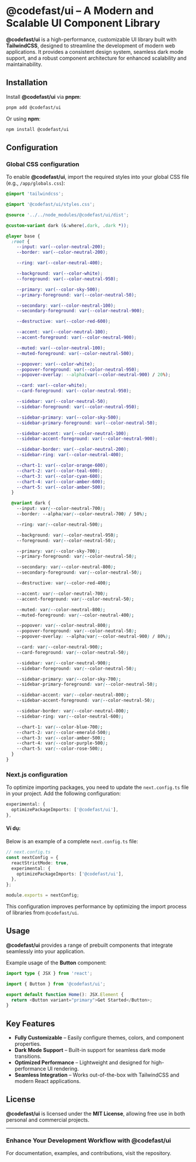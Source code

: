 # **@codefast/ui** – A Modern and Scalable UI Component Library

**@codefast/ui** is a high-performance, customizable UI library built with **TailwindCSS**, designed to streamline the development of modern web applications. It provides a consistent design system, seamless dark mode support, and a robust component architecture for enhanced scalability and maintainability.

## Installation

Install **@codefast/ui** via **pnpm**:

```sh
pnpm add @codefast/ui
```

Or using **npm**:

```sh
npm install @codefast/ui
```

## Configuration

### Global CSS configuration

To enable **@codefast/ui**, import the required styles into your global CSS file (e.g., `/app/globals.css`):

```css
@import 'tailwindcss';

@import '@codefast/ui/styles.css';

@source '../../node_modules/@codefast/ui/dist';

@custom-variant dark (&:where(.dark, .dark *));

@layer base {
  :root {
    --input: var(--color-neutral-200);
    --border: var(--color-neutral-200);

    --ring: var(--color-neutral-400);

    --background: var(--color-white);
    --foreground: var(--color-neutral-950);

    --primary: var(--color-sky-500);
    --primary-foreground: var(--color-neutral-50);

    --secondary: var(--color-neutral-100);
    --secondary-foreground: var(--color-neutral-900);

    --destructive: var(--color-red-600);

    --accent: var(--color-neutral-100);
    --accent-foreground: var(--color-neutral-900);

    --muted: var(--color-neutral-100);
    --muted-foreground: var(--color-neutral-500);

    --popover: var(--color-white);
    --popover-foreground: var(--color-neutral-950);
    --popover-overlay: --alpha(var(--color-neutral-900) / 20%);

    --card: var(--color-white);
    --card-foreground: var(--color-neutral-950);

    --sidebar: var(--color-neutral-50);
    --sidebar-foreground: var(--color-neutral-950);

    --sidebar-primary: var(--color-sky-500);
    --sidebar-primary-foreground: var(--color-neutral-50);

    --sidebar-accent: var(--color-neutral-100);
    --sidebar-accent-foreground: var(--color-neutral-900);

    --sidebar-border: var(--color-neutral-200);
    --sidebar-ring: var(--color-neutral-400);

    --chart-1: var(--color-orange-600);
    --chart-2: var(--color-teal-600);
    --chart-3: var(--color-cyan-600);
    --chart-4: var(--color-amber-600);
    --chart-5: var(--color-amber-500);
  }

  @variant dark {
    --input: var(--color-neutral-700);
    --border: --alpha(var(--color-neutral-700) / 50%);

    --ring: var(--color-neutral-500);

    --background: var(--color-neutral-950);
    --foreground: var(--color-neutral-50);

    --primary: var(--color-sky-700);
    --primary-foreground: var(--color-neutral-50);

    --secondary: var(--color-neutral-800);
    --secondary-foreground: var(--color-neutral-50);

    --destructive: var(--color-red-400);

    --accent: var(--color-neutral-700);
    --accent-foreground: var(--color-neutral-50);

    --muted: var(--color-neutral-800);
    --muted-foreground: var(--color-neutral-400);

    --popover: var(--color-neutral-800);
    --popover-foreground: var(--color-neutral-50);
    --popover-overlay: --alpha(var(--color-neutral-900) / 80%);

    --card: var(--color-neutral-900);
    --card-foreground: var(--color-neutral-50);

    --sidebar: var(--color-neutral-900);
    --sidebar-foreground: var(--color-neutral-50);

    --sidebar-primary: var(--color-sky-700);
    --sidebar-primary-foreground: var(--color-neutral-50);

    --sidebar-accent: var(--color-neutral-800);
    --sidebar-accent-foreground: var(--color-neutral-50);

    --sidebar-border: var(--color-neutral-800);
    --sidebar-ring: var(--color-neutral-600);

    --chart-1: var(--color-blue-700);
    --chart-2: var(--color-emerald-500);
    --chart-3: var(--color-amber-500);
    --chart-4: var(--color-purple-500);
    --chart-5: var(--color-rose-500);
  }
}
```

### Next.js configuration

To optimize importing packages, you need to update the `next.config.ts` file in your project. Add the following configuration:

```ts
experimental: {
  optimizePackageImports: ['@codefast/ui'],
},
```

#### Ví dụ:

Below is an example of a complete `next.config.ts` file:

```ts
// next.config.ts
const nextConfig = {
  reactStrictMode: true,
  experimental: {
    optimizePackageImports: ['@codefast/ui'],
  },
};

module.exports = nextConfig;
```

This configuration improves performance by optimizing the import process of libraries from `@codefast/ui`.

## Usage

**@codefast/ui** provides a range of prebuilt components that integrate seamlessly into your application.

Example usage of the **Button** component:

```ts
import type { JSX } from 'react';

import { Button } from '@codefast/ui';

export default function Home(): JSX.Element {
  return <Button variant="primary">Get Started</Button>;
}
```

## Key Features

- **Fully Customizable** – Easily configure themes, colors, and component properties.
- **Dark Mode Support** – Built-in support for seamless dark mode transitions.
- **Optimized Performance** – Lightweight and designed for high-performance UI rendering.
- **Seamless Integration** – Works out-of-the-box with TailwindCSS and modern React applications.

## License

**@codefast/ui** is licensed under the **MIT License**, allowing free use in both personal and commercial projects.

---

### Enhance Your Development Workflow with **@codefast/ui**

For documentation, examples, and contributions, visit the repository.
